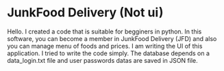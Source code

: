 # JunkFood Delivery (Not ui)
Hello. I created a code that is suitable for begginers in python. In this software, you can become a member in JunkFood Delivery (JFD) and also you can manage menu of foods and prices.
I am writing the UI of this application.
I tried to write the code simply.
The database depends on a data_login.txt file and user passwords datas are saved in JSON file.
